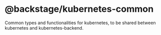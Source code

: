 # @backstage/kubernetes-common

Common types and functionalities for kubernetes, to be shared between kubernetes and kubernetes-backend.